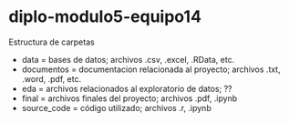 # diplo-modulo5-equipo14
Estructura de carpetas
* data = bases de datos; archivos .csv, .excel, .RData, etc.
* documentos = documentacion relacionada al proyecto; archivos .txt, .word, .pdf, etc.
* eda = archivos relacionados al exploratorio de datos; ??
* final = archivos finales del proyecto; archivos .pdf, .ipynb
* source_code = código utilizado; archivos .r, .ipynb
